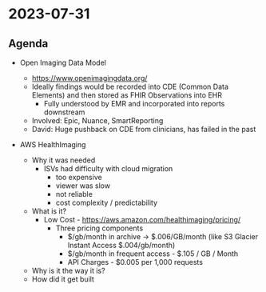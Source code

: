 # 2023-07-31

## Agenda

* Open Imaging Data Model
  * https://www.openimagingdata.org/
  * Ideally findings would be recorded into CDE (Common Data Elements) and then stored as FHIR Observations into EHR
    * Fully understood by EMR and incorporated into reports downstream
  * Involved: Epic, Nuance, SmartReporting
  * David: Huge pushback on CDE from clinicians, has failed in the past

* AWS HealthImaging
  * Why it was needed
    * ISVs had difficulty with cloud migration
      * too expensive
      * viewer was slow
      * not reliable
      * cost complexity / predictability
  * What is it?
    * Low Cost - https://aws.amazon.com/healthimaging/pricing/
      * Three pricing components
        * $/gb/month in archive -> $.006/GB/month (like S3 Glacier Instant Access $.004/gb/month)
        * $/gb/month in frequent access - $.105 / GB / Month
        * API Charges - $0.005 per 1,000 requests
  * Why is it the way it is?
  * How did it get built
